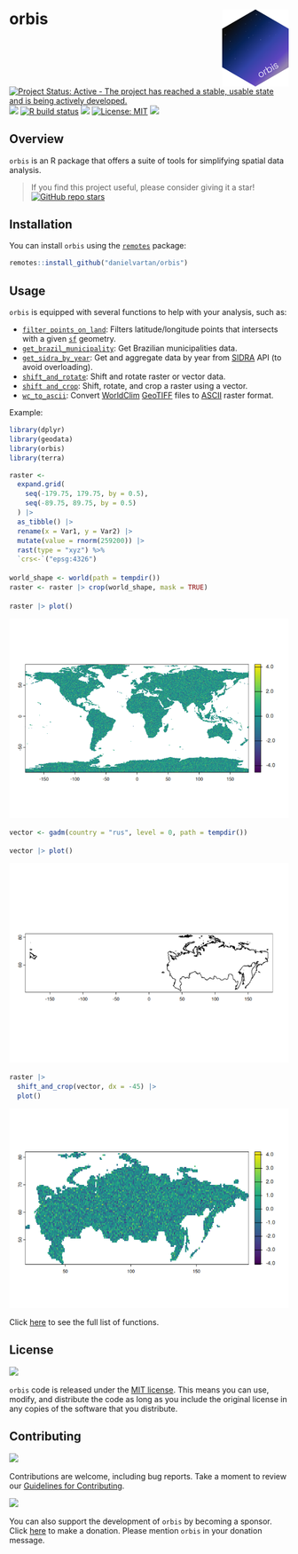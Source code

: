 # orbis <a href = "https://danielvartan.github.io/brandr/"><img src = "man/figures/logo.png" align="right" width="120" /></a>

<!-- quarto render -->

<!-- badges: start -->
[![Project Status: Active - The project has reached a stable, usable
state and is being actively
developed.](https://www.repostatus.org/badges/latest/active.svg)](https://www.repostatus.org/#active)
[![](https://www.r-pkg.org/badges/version/orbis)](https://cran.r-project.org/package=orbis)
[![R build
status](https://github.com/danielvartan/orbis/workflows/R-CMD-check.yaml/badge.svg)](https://github.com/danielvartan/orbis/actions)
[![](https://codecov.io/gh/danielvartan/orbis/branch/main/graph/badge.svg)](https://app.codecov.io/gh/danielvartan/orbis)
[![License:
MIT](https://img.shields.io/badge/license-MIT-green.svg)](https://choosealicense.com/licenses/mit/)
[![](https://img.shields.io/badge/Contributor%20Covenant-2.1-4baaaa.svg)](CODE_OF_CONDUCT.md)
<!-- badges: end -->

## Overview

`orbis` is an R package that offers a suite of tools for simplifying
spatial data analysis.

> If you find this project useful, please consider giving it a star!  
> [![GitHub repo
> stars](https://img.shields.io/github/stars/danielvartan/orbis)](https://github.com/danielvartan/orbis/)

## Installation

You can install `orbis` using the
[`remotes`](https://github.com/r-lib/remotes) package:

``` r
remotes::install_github("danielvartan/orbis")
```

## Usage

`orbis` is equipped with several functions to help with your analysis,
such as:

- [`filter_points_on_land`](https://danielvartan.github.io/orbis/reference/Filter_points_on_land.html):
  Filters latitude/longitude points that intersects with a given
  [`sf`](https://r-spatial.github.io/sf/) geometry.
- [`get_brazil_municipality`](https://danielvartan.github.io/orbis/reference/get_brazil_municipality.html):
  Get Brazilian municipalities data.
- [`get_sidra_by_year`](https://danielvartan.github.io/orbis/reference/get_sidra_by_year.html):
  Get and aggregate data by year from
  [SIDRA](https://sidra.ibge.gov.br/) API (to avoid overloading).
- [`shift_and_rotate`](https://danielvartan.github.io/orbis/reference/shift_and_rotate.html):
  Shift and rotate raster or vector data.
- [`shift and_crop`](https://danielvartan.github.io/orbis/reference/shift_and_crop.html):
  Shift, rotate, and crop a raster using a vector.
- [`wc_to_ascii`](https://danielvartan.github.io/orbis/reference/wc_to_ascii.html):
  Convert [WorldClim](https://worldclim.org/)
  [GeoTIFF](https://en.wikipedia.org/wiki/GeoTIFF) files to
  [ASCII](https://en.wikipedia.org/wiki/Esri_grid) raster format.

Example:

``` r
library(dplyr)
library(geodata)
library(orbis)
library(terra)
```

``` r
raster <-
  expand.grid(
    seq(-179.75, 179.75, by = 0.5),
    seq(-89.75, 89.75, by = 0.5)
  ) |>
  as_tibble() |>
  rename(x = Var1, y = Var2) |>
  mutate(value = rnorm(259200)) |>
  rast(type = "xyz") %>%
  `crs<-`("epsg:4326")

world_shape <- world(path = tempdir())
raster <- raster |> crop(world_shape, mask = TRUE)

raster |> plot()
```

![](man/figures/readme-shift-and-crop-1-1.png)

``` r
vector <- gadm(country = "rus", level = 0, path = tempdir())

vector |> plot()
```

![](man/figures/readme-shift-and-crop-2-1.png)

``` r
raster |>
  shift_and_crop(vector, dx = -45) |>
  plot()
```

![](man/figures/readme-shift-and-crop-3-1.png)

Click [here](https://danielvartan.github.io/orbis/reference/) to see the
full list of functions.

## License

[![](https://img.shields.io/badge/license-MIT-green.svg)](https://choosealicense.com/licenses/mit/)

`orbis` code is released under the [MIT
license](https://opensource.org/license/mit). This means you can use,
modify, and distribute the code as long as you include the original
license in any copies of the software that you distribute.

## Contributing

[![](https://img.shields.io/badge/Contributor%20Covenant-2.1-4baaaa.svg)](CODE_OF_CONDUCT.md)

Contributions are welcome, including bug reports. Take a moment to
review our [Guidelines for
Contributing](https://danielvartan.github.io/orbis/CONTRIBUTING.html).

[![](https://img.shields.io/static/v1?label=Sponsor&message=%E2%9D%A4&logo=GitHub&color=%23fe8e86)](https://github.com/sponsors/danielvartan)

You can also support the development of `orbis` by becoming a sponsor.
Click [here](https://github.com/sponsors/danielvartan) to make a
donation. Please mention `orbis` in your donation message.
